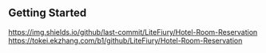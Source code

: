 ## Getting Started

https://img.shields.io/github/last-commit/LiteFiury/Hotel-Room-Reservation
https://tokei.ekzhang.com/b1/github/LiteFiury/Hotel-Room-Reservation



